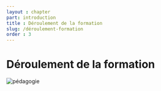 ```yaml
---
layout : chapter
part: introduction
title : Déroulement de la formation 
slug: /déroulement-formation 
order : 3
---
```



# Déroulement de la formation 


![pédagogie](/tuto-developpeur/images/introduction/introduction/pédagogie.svg)
